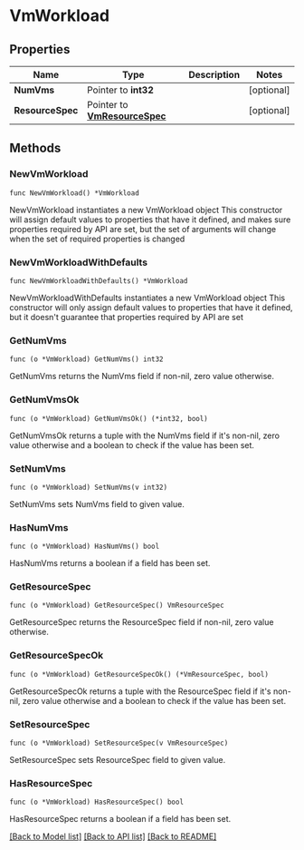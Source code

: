# VmWorkload

## Properties

Name | Type | Description | Notes
------------ | ------------- | ------------- | -------------
**NumVms** | Pointer to **int32** |  | [optional] 
**ResourceSpec** | Pointer to [**VmResourceSpec**](VmResourceSpec.md) |  | [optional] 

## Methods

### NewVmWorkload

`func NewVmWorkload() *VmWorkload`

NewVmWorkload instantiates a new VmWorkload object
This constructor will assign default values to properties that have it defined,
and makes sure properties required by API are set, but the set of arguments
will change when the set of required properties is changed

### NewVmWorkloadWithDefaults

`func NewVmWorkloadWithDefaults() *VmWorkload`

NewVmWorkloadWithDefaults instantiates a new VmWorkload object
This constructor will only assign default values to properties that have it defined,
but it doesn't guarantee that properties required by API are set

### GetNumVms

`func (o *VmWorkload) GetNumVms() int32`

GetNumVms returns the NumVms field if non-nil, zero value otherwise.

### GetNumVmsOk

`func (o *VmWorkload) GetNumVmsOk() (*int32, bool)`

GetNumVmsOk returns a tuple with the NumVms field if it's non-nil, zero value otherwise
and a boolean to check if the value has been set.

### SetNumVms

`func (o *VmWorkload) SetNumVms(v int32)`

SetNumVms sets NumVms field to given value.

### HasNumVms

`func (o *VmWorkload) HasNumVms() bool`

HasNumVms returns a boolean if a field has been set.

### GetResourceSpec

`func (o *VmWorkload) GetResourceSpec() VmResourceSpec`

GetResourceSpec returns the ResourceSpec field if non-nil, zero value otherwise.

### GetResourceSpecOk

`func (o *VmWorkload) GetResourceSpecOk() (*VmResourceSpec, bool)`

GetResourceSpecOk returns a tuple with the ResourceSpec field if it's non-nil, zero value otherwise
and a boolean to check if the value has been set.

### SetResourceSpec

`func (o *VmWorkload) SetResourceSpec(v VmResourceSpec)`

SetResourceSpec sets ResourceSpec field to given value.

### HasResourceSpec

`func (o *VmWorkload) HasResourceSpec() bool`

HasResourceSpec returns a boolean if a field has been set.


[[Back to Model list]](../README.md#documentation-for-models) [[Back to API list]](../README.md#documentation-for-api-endpoints) [[Back to README]](../README.md)


